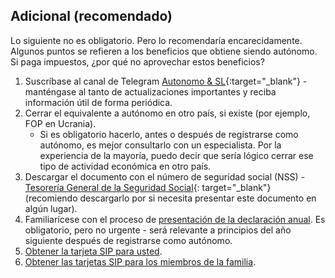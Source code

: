 ## Adicional (recomendado)

Lo siguiente no es obligatorio. Pero lo recomendaría encarecidamente. Algunos puntos se refieren a los beneficios que
obtiene siendo autónomo. Si paga impuestos, ¿por qué no aprovechar estos beneficios?

1. Suscríbase al canal de Telegram [Autonomo & SL](https://bit.ly/autonomo-and-sl-channel){:target="_blank"} - 
   manténgase al tanto de actualizaciones importantes y reciba información útil de forma periódica.
2. Cerrar el equivalente a autónomo en otro país, si existe (por ejemplo, FOP en Ucrania).
    - Si es obligatorio hacerlo, antes o después de registrarse como autónomo, es mejor consultarlo con un especialista. Por la experiencia de la mayoría,
      puedo decir que sería lógico cerrar ese tipo de actividad económica en otro país.
3. Descargar el documento con el número de seguridad social (NSS) -
   [Tesorería General de la Seguridad Social](https://portal.seg-social.gob.es/wps/portal/importass/importass/bienvenida){:
   target="_blank"} (recomiendo descargarlo por si necesita presentar este documento en algún lugar).
4. Familiarícese con el proceso de [presentación de la declaración anual](#declaración-anual-renta). Es obligatorio, pero no urgente - será relevante a principios del año siguiente después de registrarse como autónomo.
5. [Obtener la tarjeta SIP para usted](#obtención-de-la-tarjeta-sip-para-usted-mismo).
6. [Obtener las tarjetas SIP para los miembros de la familia](#obtención-de-la-tarjeta-sip-para-miembros-de-la-familia). 
